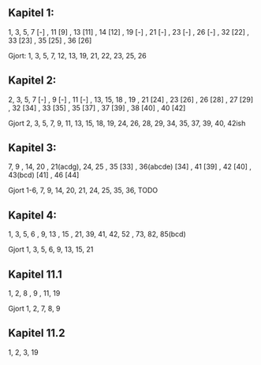 ## Kapitel 1: 
1, 3, 5, 7 [-] , 11 [9] , 13 [11] , 14 [12] , 19 [-] , 21 [-] , 23 [-] , 26 [-] , 32 [22] , 33 [23] , 35 [25] , 36 [26]  

Gjort: 1, 3, 5, 7, 12, 13, 19, 21, 22, 23, 25, 26

## Kapitel 2: 
2, 3, 5, 7 [-] , 9 [-] , 11 [-] , 13, 15, 18 , 19 , 21 [24] , 23 [26] , 26 [28] , 27 [29] , 32 [34] , 33 [35] , 35 [37] , 37 [39] , 38 [40] , 40 [42]

Gjort 2, 3, 5, 7, 9, 11, 13, 15, 18, 19, 24, 26, 28, 29, 34, 35, 37, 39, 40, 42ish

## Kapitel 3: 
7, 9 , 14, 20 , 21(acdg), 24, 25 , 35 [33] , 36(abcde) [34] , 41 [39] , 42 [40] , 43(bcd) [41] , 46 [44]

Gjort 1-6, 7, 9, 14, 20, 21, 24, 25, 35, 36, TODO


## Kapitel 4: 

1, 3, 5, 6 , 9, 13 , 15 , 21, 39, 41, 42, 52 , 73, 82, 85(bcd)

Gjort 1, 3, 5, 6, 9, 13, 15, 21


## Kapitel 11.1 
1, 2, 8 , 9 , 11, 19

Gjort 1, 2, 7, 8, 9

## Kapitel 11.2
1, 2, 3, 19
